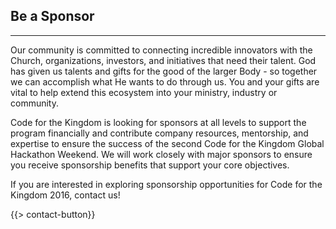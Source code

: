 ## Be a Sponsor
---

Our community is committed to connecting incredible innovators with the Church, organizations, investors, and initiatives that need their talent. God has given us talents and gifts for the good of the larger Body - so together we can accomplish what He wants to do through us. You and your gifts are vital to help extend this ecosystem into your ministry, industry or community.

Code for the Kingdom is looking for sponsors at all levels to support the program financially and contribute company resources, mentorship, and expertise to ensure the success of the second Code for the Kingdom Global Hackathon Weekend.  We will work closely with major sponsors to ensure you receive sponsorship benefits that support your core objectives. 

If you are interested in exploring sponsorship opportunities for Code for the Kingdom 2016, contact us!

{{> contact-button}}

